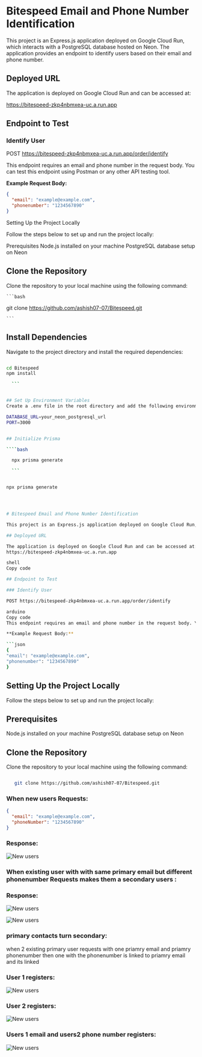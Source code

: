 # Bitespeed Email and Phone Number Identification

This project is an Express.js application deployed on Google Cloud Run, which interacts with a PostgreSQL database hosted on Neon. The application provides an endpoint to identify users based on their email and phone number.

## Deployed URL

The application is deployed on Google Cloud Run and can be accessed at:

https://bitespeed-zkp4nbmxea-uc.a.run.app

## Endpoint to Test

### Identify User

POST https://bitespeed-zkp4nbmxea-uc.a.run.app/order/identify

This endpoint requires an email and phone number in the request body. You can test this endpoint using Postman or any other API testing tool.

**Example Request Body:**

```json
{
  "email": "example@example.com",
  "phonenumber": "1234567890"
}
```

Setting Up the Project Locally

Follow the steps below to set up and run the project locally:

Prerequisites
Node.js installed on your machine
PostgreSQL database setup on Neon

## Clone the Repository

Clone the repository to your local machine using the following command:

    ```bash

git clone https://github.com/ashish07-07/Bitespeed.git

    ```

## Install Dependencies

Navigate to the project directory and install the required dependencies:

`````bash

cd Bitespeed
npm install

  ```


## Set Up Environment Variables
Create a .env file in the root directory and add the following environment variables. Replace the placeholders with your actual PostgreSQL URL and any other required configuration.

DATABASE_URL=your_neon_postgresql_url
PORT=3000


## Initialize Prisma

````bash

  npx prisma generate

  ```


npx prisma generate




# Bitespeed Email and Phone Number Identification

This project is an Express.js application deployed on Google Cloud Run, which interacts with a PostgreSQL database hosted on Neon. The application provides an endpoint to identify users based on their email and phone number.

## Deployed URL

The application is deployed on Google Cloud Run and can be accessed at:
https://bitespeed-zkp4nbmxea-uc.a.run.app

shell
Copy code

## Endpoint to Test

### Identify User

POST https://bitespeed-zkp4nbmxea-uc.a.run.app/order/identify

arduino
Copy code
This endpoint requires an email and phone number in the request body. You can test this endpoint using Postman or any other API testing tool.

**Example Request Body:**

```json
{
"email": "example@example.com",
"phonenumber": "1234567890"
}
`````

## Setting Up the Project Locally

Follow the steps below to set up and run the project locally:

## Prerequisites

Node.js installed on your machine
PostgreSQL database setup on Neon

## Clone the Repository

Clone the repository to your local machine using the following command:

```bash

   git clone https://github.com/ashish07-07/Bitespeed.git

```

### When new users Requests:

```json
{
  "email": "example@example.com",
  "phoneNumber": "1234567890"
}
```

### Response:

![New users](./PUBLIC/image.jpg)

### When existing user with with same primary email but different phonenumber Requests makes them a secondary users :

### Response:

![New users](./PUBLIC/image1.png)

![New users](./PUBLIC/image2.jpg)

### primary contacts turn secondary:

when 2 existing primary user requests with one priamry email and priamry phonenumber then one with the phonenumber is linked to priamry email and its linked

### User 1 registers:

![New users](./PUBLIC/image3.png)

### User 2 registers:

![New users](./PUBLIC/image4.png)

### Users 1 email and users2 phone number registers:

![New users](./PUBLIC/image5.png)
